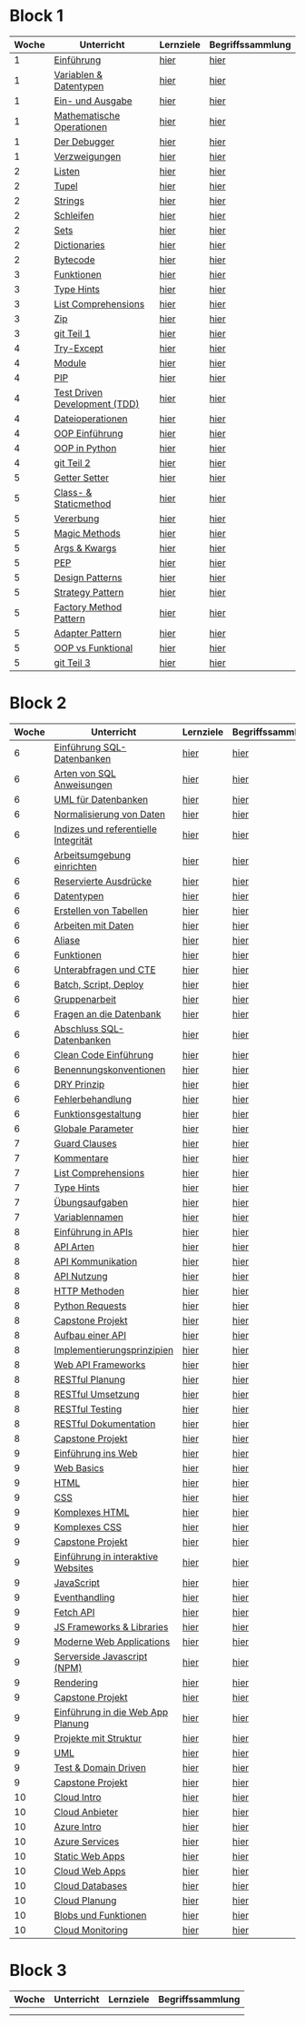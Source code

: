 # Block 1

| Woche | Unterricht                                                                          | Lernziele                                                      | Begriffssammlung                                           |
|-------|-------------------------------------------------------------------------------------|----------------------------------------------------------------|------------------------------------------------------------|
| 1     | [Einführung](python_grundlagen/python_grundlagen/python_grundlagen.md)              | [hier](../checklists/checkliste1.md#intro)                     | [hier](../begriffe/begriffe1.md#intro)                     |
| 1     | [Variablen & Datentypen](python_grundlagen/variables_types/variablen_datentypen.md) | [hier](../checklists/checkliste1.md#variablen-datentypen)      | [hier](../begriffe/begriffe1.md#variablen-datentypen)      |
| 1     | [Ein- und Ausgabe](python_grundlagen/input_output/input_output.md)                  | [hier](../checklists/checkliste1.md#input-output)              | [hier](../begriffe/begriffe1.md#input-output)              |
| 1     | [Mathematische Operationen](python_grundlagen/math_operations/math_operations.md)   | [hier](../checklists/checkliste1.md#mathemetische-operationen) | [hier](../begriffe/begriffe1.md#mathemetische-operationen) |
| 1     | [Der Debugger](python_grundlagen/debugging/debugging.md)                            | [hier](../checklists/checkliste1.md#debugging)                 | [hier](../begriffe/begriffe1.md#debugging)                 |
| 1     | [Verzweigungen](python_grundlagen/if_elif_else/if_elif_else.md)                     | [hier](../checklists/checkliste1.md#verzweigungen)             | [hier](../begriffe/begriffe1.md#verzweigungen)             |
| 2     | [Listen](python_grundlagen/lists/lists.md)                                          | [hier](../checklists/checkliste1.md#listen)                    | [hier](../begriffe/begriffe1.md#listen)                    |
| 2     | [Tupel](python_grundlagen/tupel/tupel.md)                                           | [hier](../checklists/checkliste1.md#tupel)                     | [hier](../begriffe/begriffe1.md#tupel)                     |
| 2     | [Strings](python_grundlagen/strings/strings.md)                                     | [hier](../checklists/checkliste1.md#strings)                   | [hier](../begriffe/begriffe1.md#strings)                   |
| 2     | [Schleifen](python_grundlagen/loops/loops.md)                                       | [hier](../checklists/checkliste1.md#schleifen)                 | [hier](../begriffe/begriffe1.md#schleifen)                 |
| 2     | [Sets](python_grundlagen/sets/sets.md)                                              | [hier](../checklists/checkliste1.md#sets)                      | [hier](../begriffe/begriffe1.md#sets)                      |
| 2     | [Dictionaries](python_grundlagen/dictionaries/dictionaries.md)                      | [hier](../checklists/checkliste1.md#dictionaries)              | [hier](../begriffe/begriffe1.md#dictionaries)              |
| 2     | [Bytecode](python_grundlagen/bytecode/bytecode.md)                                  | [hier](../checklists/checkliste1.md#bytecode)                  | [hier](../begriffe/begriffe1.md#bytecode)                  |
| 3     | [Funktionen](python_grundlagen/functions/functions.md)                              | [hier](../checklists/checkliste1.md#funktionen)                | [hier](../begriffe/begriffe1.md#funktionen)                |
| 3     | [Type Hints](python_grundlagen/type_hints/type_hints.md)                            | [hier](../checklists/checkliste1.md#type-hints)                | [hier](../begriffe/begriffe1.md#type-hints)                |
| 3     | [List Comprehensions](python_grundlagen/list_comp/list_comp.md)                     | [hier](../checklists/checkliste1.md#list-comprehension)        | [hier](../begriffe/begriffe1.md#list-comprehension)        |
| 3     | [Zip](python_grundlagen/zip/zip.md)                                                 | [hier](../checklists/checkliste1.md#zip)                       | [hier](../begriffe/begriffe1.md#zip)                       |
| 3     | [git Teil 1](git/git_Teil1.md)                                                      | [hier](../checklists/checklist_git.md#teil-1)                  | [hier](../begriffe/begriffe1.md#teil-1)                    |
| 4     | [Try-Except](python_grundlagen/Woche%204-5/01_try_except.md)                        | [hier](../checklists/checkliste1.md#try-except)                | [hier](../begriffe/begriffe1.md#try-except)                |
| 4     | [Module](python_grundlagen/Woche%204-5/02_module.md)                                | [hier](../checklists/checkliste1.md#module)                    | [hier](../begriffe/begriffe1.md#module)                    |
| 4     | [PIP](python_grundlagen/Woche%204-5/03_pip.md)                                      | [hier](../checklists/checkliste1.md#pip)                       | [hier](../begriffe/begriffe1.md#pip)                       |
| 4     | [Test Driven Development (TDD)](python_grundlagen/Woche%204-5/04_tdd.md)            | [hier](../checklists/checkliste1.md#tdd)                       | [hier](../begriffe/begriffe1.md#tdd)                       |
| 4     | [Dateioperationen](python_grundlagen/Woche%204-5/05_dateioperationen.md)            | [hier](../checklists/checkliste1.md#dateioperationen)          | [hier](../begriffe/begriffe1.md#dateioperationen)          |
| 4     | [OOP Einführung](python_grundlagen/Woche%204-5/06_oop_einführung.md)                | [hier](../checklists/checkliste1.md#oop-intro)                 | [hier](../begriffe/begriffe1.md#oop-intro)                 |
| 4     | [OOP in Python](python_grundlagen/Woche%204-5/07_oop_python.md)                     | [hier](../checklists/checkliste1.md#oop-python)                | [hier](../begriffe/begriffe1.md#oop-python)                |
| 4     | [git Teil 2](git/git_Teil2.md)                                                      | [hier](../checklists/checklist_git.md#teil-2)                  | [hier](../begriffe/begriffe1.md#teil-2)                    |
| 5     | [Getter Setter](python_grundlagen/Woche%204-5/08_getter_setter.md)                  | [hier](../checklists/checkliste1.md#getter-setter)             | [hier](../begriffe/begriffe1.md#getter-setter)             |
| 5     | [Class- & Staticmethod](python_grundlagen/Woche%204-5/09_class_staticmethod.md)     | [hier](../checklists/checkliste1.md#class-staticmethod)        | [hier](../begriffe/begriffe1.md#class-staticmethod)        |
| 5     | [Vererbung](python_grundlagen/Woche%204-5/10_vererbung.md)                          | [hier](../checklists/checkliste1.md#vererbung)                 | [hier](../begriffe/begriffe1.md#vererbung)                 |
| 5     | [Magic Methods](python_grundlagen/Woche%204-5/11_magic_methods.md)                  | [hier](../checklists/checkliste1.md#magic-methods)             | [hier](../begriffe/begriffe1.md#magic-methods)             |
| 5     | [Args & Kwargs](python_grundlagen/Woche%204-5/12_args_kwargs.md)                    | [hier](../checklists/checkliste1.md#args-kwargs)               | [hier](../begriffe/begriffe1.md#args-kwargs)               |
| 5     | [PEP](python_grundlagen/Woche%204-5/13_pep.md)                                      | [hier](../checklists/checkliste1.md#pep)                       | [hier](../begriffe/begriffe1.md#pep)                       |
| 5     | [Design Patterns](python_grundlagen/Woche%204-5/14_design_patterns.md)              | [hier](../checklists/checkliste1.md#design-patterns)           | [hier](../begriffe/begriffe1.md#design-patterns)           |
| 5     | [Strategy Pattern](python_grundlagen/Woche%204-5/14_x1_strategy.md)                 | [hier](../checklists/checkliste1.md#strategy)                  | [hier](../begriffe/begriffe1.md#strategy)                  |
| 5     | [Factory Method Pattern](python_grundlagen/Woche%204-5/14_x2_factory_method.md)     | [hier](../checklists/checkliste1.md#factory-method)            | [hier](../begriffe/begriffe1.md#factory-method)            |
| 5     | [Adapter Pattern](python_grundlagen/Woche%204-5/14_x3_adapter.md)                   | [hier](../checklists/checkliste1.md#adapter)                   | [hier](../begriffe/begriffe1.md#adapter)                   |
| 5     | [OOP vs Funktional](python_grundlagen/Woche%204-5/15_oop_vs_funktionale.md)         | [hier](../checklists/checkliste1.md#oop-vs-funktional)         | [hier](../begriffe/begriffe1.md#oop-vs-funktional)         |
| 5     | [git Teil 3](git/git_Teil3.md)                                                      | [hier](../checklists/checklist_git.md#teil-3)                  | [hier](../begriffe/begriffe1.md#teil-3)                    |


# Block 2

| Woche | Unterricht                                                                                             | Lernziele                                                                         | Begriffssammlung                                        |
|-------|--------------------------------------------------------------------------------------------------------|-----------------------------------------------------------------------------------|---------------------------------------------------------|
| 6     | [Einführung SQL-Datenbanken](datenbanken/datenbanken.md)                                               | [hier](../checklists/checklist_db1.md)                                            | [hier](../begriffe/begriffe_db1.md)                     |
| 6     | [Arten von SQL Anweisungen](datenbanken/unterrichte/sql_types.md)                                      | [hier](../checklists/checklist_db1.md#sql-sprachtypisierung)                      | [hier](../begriffe/begriffe_db1.md)                     |
| 6     | [UML für Datenbanken](datenbanken/unterrichte/uml_diagramme.md)                                        | [hier](../checklists/checklist_db1.md#uml-diagramme)                              | [hier](../begriffe/begriffe_db1.md)                     |
| 6     | [Normalisierung von Daten](datenbanken/unterrichte/normalization.md)                                   | [hier](../checklists/checklist_db1.md#normalisierung-von-daten)                   | [hier](../begriffe/begriffe_db1.md)                     |
| 6     | [Indizes und referentielle Integrität](datenbanken/unterrichte/indices_and_referential_integrity.md)   | [hier](../checklists/checklist_db1.md#indizes-und-referentielle-integrität)       | [hier](../begriffe/begriffe_db1.md)                     |
| 6     | [Arbeitsumgebung einrichten](datenbanken/unterrichte/how_we_will_work.md)                              | [hier](../checklists/checklist_db1.md#arbeitsumgebung)                            | [hier](../begriffe/begriffe_db1.md)                     |
| 6     | [Reservierte Ausdrücke](datenbanken/unterrichte/reserved_words_sqlite.md)                              | [hier](../checklists/checklist_db1.md#reservierte-worte)                          | [hier](../begriffe/begriffe_db1.md)                     |
| 6     | [Datentypen](datenbanken/unterrichte/daten_typen_sqlite.md)                                            | [hier](../checklists/checklist_db1.md#datentypen)                                 | [hier](../begriffe/begriffe_db1.md)                     |
| 6     | [Erstellen von Tabellen](datenbanken/unterrichte/create_tables.md)                                     | [hier](../checklists/checklist_db1.md#erstellen-von-tabellen)                     | [hier](../begriffe/begriffe_db1.md)                     |
| 6     | [Arbeiten mit Daten](datenbanken/unterrichte/working_with_data.md)                                     | [hier](../checklists/checklist_db1.md#arbeiten-mit-daten)                         | [hier](../begriffe/begriffe_db1.md)                     |
| 6     | [Aliase](datenbanken/unterrichte/aliases.md)                                                           | [hier](../checklists/checklist_db1.md#aliase)                                     | [hier](../begriffe/begriffe_db1.md)                     |
| 6     | [Funktionen](datenbanken/unterrichte/build_in_functions.md)                                            | [hier](../checklists/checklist_db1.md#eingebaute-funktionen)                      | [hier](../begriffe/begriffe_db1.md)                     |
| 6     | [Unterabfragen und CTE](datenbanken/unterrichte/subselect_and_cte.md)                                  | [hier](../checklists/checklist_db1.md#unterabfragen-und-common-table-expressions) | [hier](../begriffe/begriffe_db1.md)                     |
| 6     | [Batch, Script, Deploy](datenbanken/unterrichte/scripting_and_deploying.md)                            | [hier](../checklists/checklist_db1.md#batch-script-deploy)                        | [hier](../begriffe/begriffe_db1.md)                     |
| 6     | [Gruppenarbeit](datenbanken/unterrichte/projects.md)                                                   | [hier](../checklists/checklist_db1.md#projekte)                                   | [hier](../begriffe/begriffe_db1.md)                     |
| 6     | [Fragen an die Datenbank](datenbanken/unterrichte/joins_and_views.md)                                  | [hier](../checklists/checklist_db1.md#joins-und-views)                            | [hier](../begriffe/begriffe_db1.md)                     |
| 6     | [Abschluss SQL-Datenbanken](datenbanken/unterrichte/finally.md)                                        | [hier](../checklists/checklist_db1.md#schlusswort)                                | [hier](../begriffe/begriffe_db1.md)                     |
| 6     | [Clean Code Einführung](clean_code/Introduction.md)                                                    | [hier](../checklists/checkliste2.md#clean-code-einfuehrung)                       | [hier](../begriffe/begriffe2.md#clean-code-einfuehrung) |
| 6     | [Benennungskonventionen](clean_code/Benennungskonventionen.md)                                         | [hier](../checklists/checkliste2.md#benennungskonventionen)                       | [hier](../begriffe/begriffe2.md#benennungskonventionen) |
| 6     | [DRY Prinzip](clean_code/DRY.ipynb)                                                                    | [hier](../checklists/checkliste2.md#dry-prinzip)                                  | [hier](../begriffe/begriffe2.md#dry-prinzip)            |
| 6     | [Fehlerbehandlung](clean_code/Fehlerbehandlung.ipynb)                                                  | [hier](../checklists/checkliste2.md#fehlerbehandlung)                             | [hier](../begriffe/begriffe2.md#fehlerbehandlung)       |
| 6     | [Funktionsgestaltung](clean_code/Funktionsgestaltung.ipynb)                                            | [hier](../checklists/checkliste2.md#funktionsgestaltung)                          | [hier](../begriffe/begriffe2.md#funktionsgestaltung)    |
| 6     | [Globale Parameter](clean_code/Globale_Parameter.ipynb)                                                | [hier](../checklists/checkliste2.md#globale-parameter)                            | [hier](../begriffe/begriffe2.md#globale-parameter)      |
| 7     | [Guard Clauses](clean_code/GuardClauses.ipynb)                                                         | [hier](../checklists/checkliste2.md#guard-clauses)                                | [hier](../begriffe/begriffe2.md#guard-clauses)          |
| 7     | [Kommentare](clean_code/Kommentare.ipynb)                                                              | [hier](../checklists/checkliste2.md#kommentare)                                   | [hier](../begriffe/begriffe2.md#kommentare)             |
| 7     | [List Comprehensions](clean_code/ListComprehension.ipynb)                                              | [hier](../checklists/checkliste2.md#list-comprehensions)                          | [hier](../begriffe/begriffe2.md#list-comprehensions)    |
| 7     | [Type Hints](clean_code/Typehints.ipynb)                                                               | [hier](../checklists/checkliste2.md#type-hints)                                   | [hier](../begriffe/begriffe2.md#type-hints)             |
| 7     | [Übungsaufgaben](clean_code/Uebungsaufgabe.ipynb)                                                      | [hier](../checklists/checkliste2.md#uebungsaufgaben)                              | [hier](../begriffe/begriffe2.md#uebungsaufgaben)        |
| 7     | [Variablennamen](clean_code/Variablenbenennung.ipynb)                                                  | [hier](../checklists/checkliste2.md#variablennamen)                               | [hier](../begriffe/begriffe2.md#variablennamen)         |
| 8     | [Einführung in APIs](web/unterrichte/einfuehrung_apis/einfuehrung_apis.md)                             | [hier](../checklists/checklist_web.md#api-intro)                                  | [hier](../begriffe/begriffe_web.md)                     |
| 8     | [API Arten](web/unterrichte/api_arten/api_arten.md)                                                    | [hier](../checklists/checklist_web.md#api-arten)                                  | [hier](../begriffe/begriffe_web.md)                     |
| 8     | [API Kommunikation](web/unterrichte/api_kommunikation/api_kommunikation.md)                            | [hier](../checklists/checklist_web.md#api-kommunikation)                          | [hier](../begriffe/begriffe_web.md)                     |
| 8     | [API Nutzung](web/unterrichte/api_nutzung/api_nutzung.md)                                              | [hier](../checklists/checklist_web.md#api-nutzung)                                | [hier](../begriffe/begriffe_web.md)                     |
| 8     | [HTTP Methoden](web/unterrichte/http_methoden/http_methoden.md)                                        | [hier](../checklists/checklist_web.md#http-methoden)                              | [hier](../begriffe/begriffe_web.md)                     |
| 8     | [Python Requests](web/unterrichte/python_requests/python_requests.md)                                  | [hier](../checklists/checklist_web.md#python-requests)                            | [hier](../begriffe/begriffe_web.md)                     |
| 8     | [Capstone Projekt](web/unterrichte/capstone_projekt_1/capstone_projekt_1.md)                           | [hier](../checklists/checklist_web.md)                                            | [hier](../begriffe/begriffe_web.md)                     |
| 8     | [Aufbau einer API](web/unterrichte/api_aufbau/api_aufbau.md)                                           | [hier](../checklists/checklist_web.md#aufbau-einer-api)                           | [hier](../begriffe/begriffe_web.md)                     |
| 8     | [Implementierungsprinzipien](web/unterrichte/implementierung_prinzip/implementierung_prinzip.md)       | [hier](../checklists/checklist_web.md#implementierungsprinzipien)                 | [hier](../begriffe/begriffe_web.md)                     |
| 8     | [Web API Frameworks](web/unterrichte/api_frameworks/api_frameworks.md)                                 | [hier](../checklists/checklist_web.md#web-api-frameworks)                         | [hier](../begriffe/begriffe_web.md)                     |
| 8     | [RESTful Planung](web/unterrichte/restful_planung/restful_planung.md)                                  | [hier](../checklists/checklist_web.md#restful-planning)                           | [hier](../begriffe/begriffe_web.md)                     |
| 8     | [RESTful Umsetzung](web/unterrichte/restful_umsetzung/restful_umsetzung.md)                            | [hier](../checklists/checklist_web.md#restful-umsetzung)                          | [hier](../begriffe/begriffe_web.md)                     |
| 8     | [RESTful Testing](web/unterrichte/restful_testing/restful_testing.md)                                  | [hier](../checklists/checklist_web.md#restful-testing)                            | [hier](../begriffe/begriffe_web.md)                     |
| 8     | [RESTful Dokumentation](web/unterrichte/restful_dokumentation/restful_dokumentation.md)                | [hier](../checklists/checklist_web.md#restful-dokumentation)                      | [hier](../begriffe/begriffe_web.md)                     |
| 8     | [Capstone Projekt](web/unterrichte/capstone_projekt_2/capstone_projekt_2.md)                           | [hier](../checklists/checklist_web.md)                                            | [hier](../begriffe/begriffe_web.md)                     |
| 9     | [Einführung ins Web](web/unterrichte/einfuehrung_web/einfuehrung_web.md)                               | [hier](../checklists/checklist_web.md#einführung-web)                             | [hier](../begriffe/begriffe_web.md)                     |
| 9     | [Web Basics](web/unterrichte/web_basics/web_basics.md)                                                 | [hier](../checklists/checklist_web.md#web-basics)                                 | [hier](../begriffe/begriffe_web.md)                     |
| 9     | [HTML](web/unterrichte/html/html.md)                                                                   | [hier](../checklists/checklist_web.md#html)                                       | [hier](../begriffe/begriffe_web.md)                     |
| 9     | [CSS](web/unterrichte/css/css.md)                                                                      | [hier](../checklists/checklist_web.md#css)                                        | [hier](../begriffe/begriffe_web.md)                     |
| 9     | [Komplexes HTML](web/unterrichte/komplex_html/komplex_html.md)                                         | [hier](../checklists/checklist_web.md#komplexeres-html)                           | [hier](../begriffe/begriffe_web.md)                     |
| 9     | [Komplexes CSS](web/unterrichte/komplex_css/komplex_css.md)                                            | [hier](../checklists/checklist_web.md#komplexeres-css)                            | [hier](../begriffe/begriffe_web.md)                     |
| 9     | [Capstone Projekt](web/unterrichte/capstone_projekt_3/)                                                | [hier](../checklists/checklist_web.md)                                            | [hier](../begriffe/begriffe_web.md)                     |
| 9     | [Einführung in interaktive Websites](web/unterrichte/einfuehrung_interaktiv/einfuehrung_interaktiv.md) | [hier](../checklists/checklist_web.md#interaktive-websites)                       | [hier](../begriffe/begriffe_web.md)                     |
| 9     | [JavaScript](web/unterrichte/javascript_basics/javascript_basics.md)                                   | [hier](../checklists/checklist_web.md#javascript)                                 | [hier](../begriffe/begriffe_web.md)                     |
| 9     | [Eventhandling](web/unterrichte/eventhandling/eventhandling.md)                                        | [hier](../checklists/checklist_web.md#eventhandling)                              | [hier](../begriffe/begriffe_web.md)                     |
| 9     | [Fetch API](web/unterrichte/fetch_api/fetch_api.md)                                                    | [hier](../checklists/checklist_web.md#fetch-api)                                  | [hier](../begriffe/)                                    |
| 9     | [JS Frameworks & Libraries](web/unterrichte/frameworks/frameworks.md)                                  | [hier](../checklists/checklist_web.md#js-frameworks--libraries)                   | [hier](../begriffe/)                                    |
| 9     | [Moderne Web Applications](web/unterrichte/modern_web/modern_web.md)                                   | [hier](../checklists/checklist_web.md#moderne-web-applikationen)                  | [hier](../begriffe/)                                    |
| 9     | [Serverside Javascript (NPM)](web/unterrichte/serverside_js/serverside_js.md)                          | [hier](../checklists/checklist_web.md#serverside-javascript-npm)                  | [hier](../begriffe/begriffe_web.md)                     |
| 9     | [Rendering](web/unterrichte/rendering/rendering.md)                                                    | [hier](../checklists/checklist_web.md#rendering)                                  | [hier](../begriffe/begriffe_web.md)                     |
| 9     | [Capstone Projekt](web/unterrichte/capstone_projekt_4/capstone_projekt_4.md)                           | [hier](../checklists/checklist_web.md)                                            | [hier](../begriffe/begriffe_web.md)                     |
| 9     | [Einführung in die Web App Planung](web/unterrichte/web_planung/web_planung.md)                        | [hier](../checklists/checklist_web.md#planung-von-web-apps)                       | [hier](../begriffe/begriffe_web.md)                     |
| 9     | [Projekte mit Struktur](web/unterrichte/projekte_struktur/projekte_struktur.md)                        | [hier](../checklists/checklist_web.md#projekte-mit-struktur)                      | [hier](../begriffe/begriffe_web.md)                     |
| 9     | [UML](web/unterrichte/uml/uml.md)                                                                      | [hier](../checklists/checklist_web.md#uml)                                        | [hier](../begriffe/begriffe_web.md)                     |
| 9     | [Test & Domain Driven](web/unterrichte/test_domain_driven/test_domain_driven.md)                       | [hier](../checklists/checklist_web.md#test--domain-driven)                        | [hier](../begriffe/begriffe_web.md)                     |
| 9     | [Capstone Projekt](web/unterrichte/capstone_projekt_5/capstone_projekt_5.md)                           | [hier](../checklists/checklist_web.md)                                            | [hier](../begriffe/begriffe_web.md)                     |
| 10    | [Cloud Intro](azure/unterrichte/cloud_intro/cloud_intro.md)                                            | [hier](../checklists/checklist_azure.md#cloud-intro)                              | [hier](../begriffe/begriffe_azure.md)                   |
| 10    | [Cloud Anbieter](azure/unterrichte/cloud_anbieter/cloud_anbieter.md)                                   | [hier](../checklists/checklist_azure.md#cloud-anbieter)                           | [hier](../begriffe/begriffe_azure.md)                   |
| 10    | [Azure Intro](azure/unterrichte/azure_intro/azure_intro.md)                                            | [hier](../checklists/checklist_azure.md#azure-intro)                              | [hier](../begriffe/begriffe_azure.md)                   |
| 10    | [Azure Services](azure/unterrichte/azure_services/azure_services.md)                                   | [hier](../checklists/checklist_azure.md#azure-services)                           | [hier](../begriffe/begriffe_azure.md)                   |
| 10    | [Static Web Apps](azure/unterrichte/static_web_apps/static_web_apps.md)                                | [hier](../checklists/checklist_azure.md#static-web-apps)                          | [hier](../begriffe/begriffe_azure.md)                   |
| 10    | [Cloud Web Apps](azure/unterrichte/cloud_backend/cloud_backend.md)                                     | [hier](../checklists/checklist_azure.md#cloud-web-apps)                           | [hier](../begriffe/begriffe_azure.md)                   |
| 10    | [Cloud Databases](azure/unterrichte/cloud_database/cloud_database.md)                                  | [hier](../checklists/checklist_azure.md#cloud-databases)                          | [hier](../begriffe/begriffe_azure.md)                   |
| 10    | [Cloud Planung](azure/unterrichte/cloud_planung/cloud_planung.md)                                      | [hier](../checklists/checklist_azure.md#cloud-planung)                            | [hier](../begriffe/begriffe_azure.md)                   |
| 10    | [Blobs und Funktionen](azure/unterrichte/blobs_funktionen/blobs_funktionen.md)                         | [hier](../checklists/checklist_azure.md#blobs-und-funktionen)                     | [hier](../begriffe/begriffe_azure.md)                   |
| 10    | [Cloud Monitoring](azure/unterrichte/cloud_monitoring/cloud_monitoring.md)                             | [hier](../checklists/checklist_azure.md#cloud-monitoring)                         | [hier](../begriffe/begriffe_azure.md)                   |

# Block 3

| Woche | Unterricht | Lernziele | Begriffssammlung |
|-------|------------|-----------|------------------|
|       |            |           |                  |
|       |            |           |                  |





